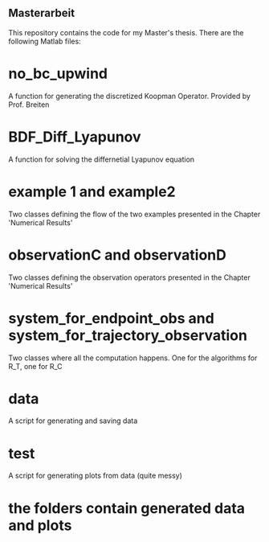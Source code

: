 ## Masterarbeit
This repository contains the code for my Master's thesis. There are the following Matlab files:

# no_bc_upwind 
A function for generating the discretized Koopman Operator. Provided by Prof. Breiten

# BDF_Diff_Lyapunov
A function for solving the differnetial Lyapunov equation

# example 1 and example2
Two classes defining the flow of the two examples presented in the Chapter 'Numerical Results'

# observationC and observationD
Two classes defining the observation operators presented in the Chapter 'Numerical Results'

# system_for_endpoint_obs and system_for_trajectory_observation
Two classes where all the computation happens. One for the algorithms for R_T, one for R_C

# data
A script for generating and saving data

# test
A script for generating plots from data (quite messy)

# the folders contain generated data and plots
